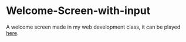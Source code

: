 # Welcome-Screen-with-input
A welcome screen made in my web development class, it can be played [here](https://lucashasting.github.io/Welcome-Screen-with-input/).

